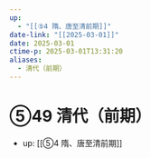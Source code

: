 ```yaml
---
up:
  - "[[⑤4 隋、唐至清前期]]"
date-link: "[[2025-03-01]]"
date: 2025-03-01
ctime-p: 2025-03-01T13:31:20
aliases:
  - 清代（前期）
---
```


# ⑤49 清代（前期）

- up: [[⑤4 隋、唐至清前期]]
